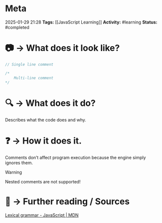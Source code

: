 # Meta
2025-01-29 21:28
**Tags:** [[JavaScript Learning]]
**Activity:** #learning 
**Status:** #completed 

# 📷 → What does it look like?
```JavaScript title:example.js
// Single line comment

/*
	Multi-line comment
*/
```

# 🔍 → What does it do?
Describes what the code does and why.

# ❓ → How it does it.
Comments don’t affect program execution because the engine simply ignores them.

> [!warning]
> Nested comments are not supported!

# 📑 → Further reading / Sources
[Lexical grammar - JavaScript | MDN](https://developer.mozilla.org/en-US/docs/Web/JavaScript/Reference/Lexical_grammar)

